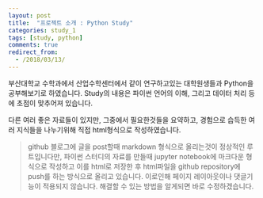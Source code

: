 ```yaml
---
layout: post
title:  "프로젝트 소개 : Python Study"
categories: study_1
tags: [study, python]
comments: true
redirect_from:
  - /2018/03/13/
---
```


부산대학교 수학과에서 산업수학센터에서 같이 연구하고있는 대학원생들과 Python을 공부해보기로 하였습니다. Study의 내용은 파이썬 언어의 이해, 그리고 데이터 처리 등에 초점이 맞추어져 있습니다.

다른 여러 좋은 자료들이 있지만, 그중에서 필요한것들을 요약하고, 경험으로 습득한 여러 지식들을 나누기위해 직접 html형식으로 작성하였습니다.

> github 블로그에 글을 post할때 markdown 형식으로 올리는것이 정상적인 루트입니다만, 파이썬 스터디의 자료를 만들때 jupyter notebook에 마크다운 형식으로 작성하고 이를 html로 저장한 후 html파일을 github repository에 push를 하는 방식으로 올리고 있습니다. 이로인해 페이지 레이아웃이나 댓글기능이 적용되지 않습니다. 해결할 수 있는 방법을 알게되면 바로 수정하겠습니다.
